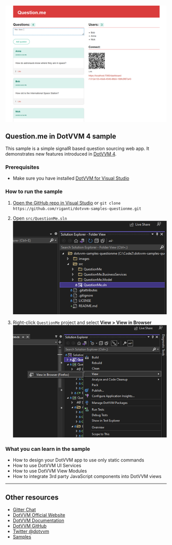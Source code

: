 ![Screenshot](https://raw.githubusercontent.com/riganti/dotvvm-samples-questionme/main/images/qme-preview.PNG)

## Question.me in DotVVM 4 sample

This sample is a simple signalR based question sourcing web app. It demonstrates new features introduced in [DotVVM 4](https://github.com/riganti/dotvvm).

### Prerequisites
* Make sure you have installed [DotVVM for Visual Studio](https://www.dotvvm.com/install)

### How to run the sample

1. [Open the GitHub repo in Visual Studio](git-client://clone/?repo=https%3A%2F%2Fgithub.com%2Friganti%2Fdotvvm-samples-questionme)
or 
`git clone https://github.com/riganti/dotvvm-samples-questionme.git`

2. Open `src/QuestionMe.sln` 
![Open the solution file](https://raw.githubusercontent.com/riganti/dotvvm-samples-questionme/main/images/qme-howto1.png)

5. Right-click `QuestionMe` project and select **View > View in Browser**
![View QuestionMe project in Browser](https://raw.githubusercontent.com/riganti/dotvvm-samples-questionme/main/images/qme-howto2.png)

### What you can learn in the sample

* How to design your DotVVM app to use only static commands
* How to use DotVVM UI Services
* How to use DotVVM View Modules
* How to integrate 3rd party JavaScript components into DotVVM views

---

## Other resources

* [Gitter Chat](https://gitter.im/riganti/dotvvm)
* [DotVVM Official Website](https://www.dotvvm.com)
* [DotVVM Documentation](https://www.dotvvm.com/docs)
* [DotVVM GitHub](https://github.com/riganti/dotvvm)
* [Twitter @dotvvm](https://twitter.com/dotvvm)
* [Samples](https://www.dotvvm.com/samples)
